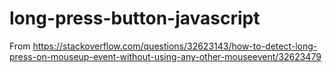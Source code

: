 # long-press-button-javascript
From https://stackoverflow.com/questions/32623143/how-to-detect-long-press-on-mouseup-event-without-using-any-other-mouseevent/32623479
